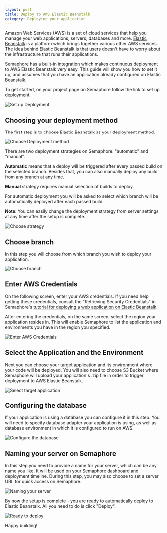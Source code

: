 ```yaml
---
layout: post
title: Deploy to AWS Elastic Beanstalk
category: Deploying your application
---
```


Amazon Web Services (AWS) is a set of cloud services that help you manage your web applications,
servers, databases and more. <a href="http://docs.aws.amazon.com/elasticbeanstalk/latest/dg/Welcome.html" rel="nofollow">Elastic Beanstalk</a>
is a platform which brings together various other AWS services. The idea behind
Elastic Beanstalk is that users doesn't have to worry about the infrastructure
that runs their applications.

Semaphore has a built-in integration which makes continuous deployment to
AWS Elastic Beanstalk very easy. This guide will show you how to set it up,
and assumes that you have an application already configured on Elastic Beanstalk.

To get started, on your project page on Semaphore follow the link to set up
deployment.

<img src="https://d2l3jyjp24noqc.cloudfront.net/uploads/image/img/172/Screen_Shot_2015-10-23_at_4.45.18_PM.png"
alt="Set up Deployment" class="img-responsive img-bordered">

## Choosing your deployment method

The first step is to choose Elastic Beanstalk as your deployment method.

<img src="https://d2l3jyjp24noqc.cloudfront.net/uploads/image/img/104/Screen_Shot_2015-10-01_at_11.14.59_AM.png"
alt="Choose Deployment method" class="img-responsive img-bordered">

There are two deployment strategies on Semaphore: "automatic" and "manual".

**Automatic** means that a deploy will be triggered after every passed build on
the selected branch. Besides that, you can also manually deploy any build from
any branch at any time.

**Manual** strategy requires manual selection of builds to deploy.

For automatic deployment you will be asked to select which branch will be
automatically deployed after each passed build.

**Note**: You can easily change the deployment strategy from server settings at
any time after the setup is complete.

<img src="https://d2l3jyjp24noqc.cloudfront.net/uploads/image/img/105/Screen_Shot_2015-10-01_at_11.15.39_AM.png"
alt="Choose strategy" class="img-responsive img-bordered">

## Choose branch

In this step you will choose from which branch you wish to deploy your application.

<img src="https://d2l3jyjp24noqc.cloudfront.net/uploads/image/img/106/Screen_Shot_2015-10-01_at_11.16.08_AM.png"
alt="Choose branch" class="img-responsive img-bordered">

## Enter AWS Credentials

On the following screen, enter your AWS credentials. If you need help getting
these credentials, consult the "Retrieving Security Credentials" in Semaphore's
<a href="https://semaphoreci.com/community/tutorials/how-to-deploy-a-ruby-on-rails-application-to-elastic-beanstalk-with-semaphore" alt="How to Deploy a Ruby on Rails Application to Elastic Beanstalk with Semaphore">tutorial for deploying a web application on Elastic Beanstalk</a>.

After entering the credentials, on the same screen, select the region your
application resides in. This will enable Semaphore to list the application and
environments you have in the region you specified.

<img src="https://d2l3jyjp24noqc.cloudfront.net/uploads/image/img/107/Screen_Shot_2015-10-01_at_11.11.25_AM.png"
alt="Enter AWS Credentials" class="img-responsive img-bordered">

## Select the Application and the Environment

Next you can choose your target application and its environment where your code will be deployed.
You will also need to choose S3 Bucket where Semaphore will upload your application's .zip file
in order to trigger deployment to AWS Elastic Beanstalk.

<img src="https://d2l3jyjp24noqc.cloudfront.net/uploads/image/img/152/Screen_Shot_2015-10-15_at_10.58.01_AM.png"
alt="Select target application" class="img-responsive img-bordered">

## Configuring the database

If your application is using a database you can configure it in this step.
You will need to specify database adapter your application is using, as well as
database environment in which it is configured to run on AWS.

<img src="https://d2l3jyjp24noqc.cloudfront.net/uploads/image/img/115/db-setup.png"
alt="Configure the database" class="img-responsive img-bordered">

## Naming your server on Semaphore

In this step you need to provide a name for your server, which can be any name
you like. It will be used on your Semaphore dashboard and deployment timeline.
During this step, you may also choose to set a server URL for quick access on
Semaphore.

<img src="https://d2l3jyjp24noqc.cloudfront.net/uploads/image/img/145/Screen_Shot_2015-10-12_at_2.11.50_PM.png"
alt="Naming your server" class="img-responsive img-bordered">

By now the setup is complete - you are ready to automatically deploy to Elastic Beanstalk.
All you need to do is click "Deploy".

<img src="https://d2l3jyjp24noqc.cloudfront.net/uploads/image/img/146/Screen_Shot_2015-10-12_at_2.12.38_PM.png"
alt="Ready to deploy" class="img-responsive img-bordered">

Happy building!
